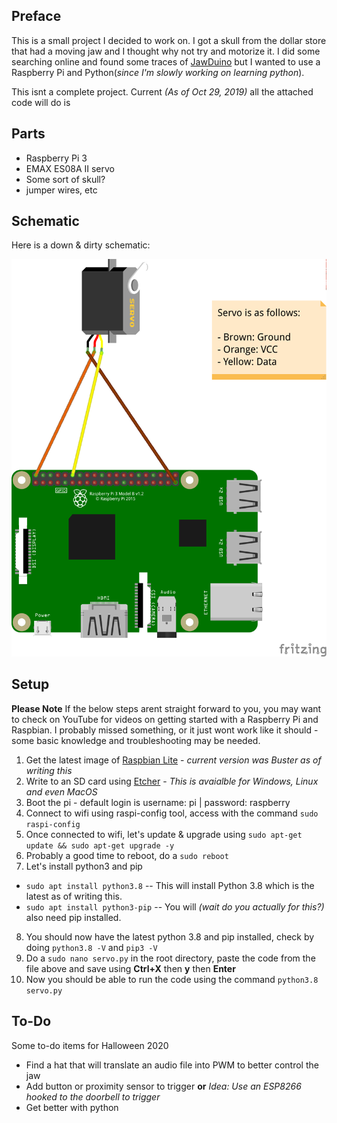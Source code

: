 ## Preface
This is a small project I decided to work on. I got a skull from the dollar store that had a moving jaw and I thought why not try and motorize it.  I did some searching online and found some traces of [JawDuino](https://www.servomagazine.com/magazine/article/bob-the-talking-skull-controlled-by-jawduino) but I wanted to use a Raspberry Pi and Python(*since I'm slowly working on learning python*). 

This isnt a complete project. Current *(As of Oct 29, 2019)* all the attached code will do is

## Parts

* Raspberry Pi 3
* EMAX ES08A II servo
* Some sort of skull?
* jumper wires, etc

## Schematic

Here is a down & dirty schematic:

![pinout](https://github.com/scottyedmonds/skull-monster-mash/blob/master/doc/MonsterMashSkull%20Pinout_bb.png)

## Setup

**Please Note** If the below steps arent straight forward to you, you may want to check on YouTube for videos on getting started with a Raspberry Pi and Raspbian. I probably missed something, or it just wont work like it should - some basic knowledge and troubleshooting may be needed. 

1. Get the latest image of [Raspbian Lite](https://www.raspberrypi.org/downloads/raspbian/) - *current version was Buster as of writing this*
2. Write to an SD card using [Etcher](https://www.balena.io/etcher/) - *This is avaialble for Windows, Linux and even MacOS*
3. Boot the pi - default login is username: pi | password: raspberry
4. Connect to wifi using raspi-config tool, access with the command `sudo raspi-config` 
5. Once connected to wifi, let's update & upgrade using `sudo apt-get update && sudo apt-get upgrade -y` 
6. Probably a good time to reboot, do a `sudo reboot`
7. Let's install python3 and pip
* `sudo apt install python3.8` -- This will install Python 3.8 which is the latest as of writing this.
* `sudo apt install python3-pip` -- You will *(wait do you actually for this?)* also need pip installed. 
8. You should now have the latest python 3.8 and pip installed, check by doing `python3.8 -V` and `pip3 -V`
9. Do a `sudo nano servo.py` in the root directory, paste the code from the file above and save using **Ctrl+X** then **y** then **Enter**
10. Now you should be able to run the code using the command `python3.8 servo.py`


## To-Do

Some to-do items for Halloween 2020

* Find a hat that will translate an audio file into PWM to better control the jaw
* Add button or proximity sensor to trigger **or** *Idea: Use an ESP8266 hooked to the doorbell to trigger*
* Get better with python